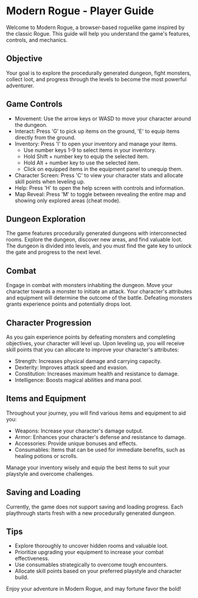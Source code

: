 # Modern Rogue - Player Guide

Welcome to Modern Rogue, a browser-based roguelike game inspired by the classic Rogue. This guide will help you understand the game's features, controls, and mechanics.

## Objective

Your goal is to explore the procedurally generated dungeon, fight monsters, collect loot, and progress through the levels to become the most powerful adventurer.

## Game Controls

- Movement: Use the arrow keys or WASD to move your character around the dungeon.
- Interact: Press 'G' to pick up items on the ground, 'E' to equip items directly from the ground.
- Inventory: Press 'I' to open your inventory and manage your items.
  - Use number keys 1-9 to select items in your inventory.
  - Hold Shift + number key to equip the selected item.
  - Hold Alt + number key to use the selected item.
  - Click on equipped items in the equipment panel to unequip them.
- Character Screen: Press 'C' to view your character stats and allocate skill points when leveling up.
- Help: Press 'H' to open the help screen with controls and information.
- Map Reveal: Press 'M' to toggle between revealing the entire map and showing only explored areas (cheat mode).

## Dungeon Exploration

The game features procedurally generated dungeons with interconnected rooms. Explore the dungeon, discover new areas, and find valuable loot. The dungeon is divided into levels, and you must find the gate key to unlock the gate and progress to the next level.

## Combat

Engage in combat with monsters inhabiting the dungeon. Move your character towards a monster to initiate an attack. Your character's attributes and equipment will determine the outcome of the battle. Defeating monsters grants experience points and potentially drops loot.

## Character Progression

As you gain experience points by defeating monsters and completing objectives, your character will level up. Upon leveling up, you will receive skill points that you can allocate to improve your character's attributes:

- Strength: Increases physical damage and carrying capacity.
- Dexterity: Improves attack speed and evasion.
- Constitution: Increases maximum health and resistance to damage.
- Intelligence: Boosts magical abilities and mana pool.

## Items and Equipment

Throughout your journey, you will find various items and equipment to aid you:

- Weapons: Increase your character's damage output.
- Armor: Enhances your character's defense and resistance to damage.
- Accessories: Provide unique bonuses and effects.
- Consumables: Items that can be used for immediate benefits, such as healing potions or scrolls.

Manage your inventory wisely and equip the best items to suit your playstyle and overcome challenges.

## Saving and Loading

Currently, the game does not support saving and loading progress. Each playthrough starts fresh with a new procedurally generated dungeon.

## Tips

- Explore thoroughly to uncover hidden rooms and valuable loot.
- Prioritize upgrading your equipment to increase your combat effectiveness.
- Use consumables strategically to overcome tough encounters.
- Allocate skill points based on your preferred playstyle and character build.

Enjoy your adventure in Modern Rogue, and may fortune favor the bold! 